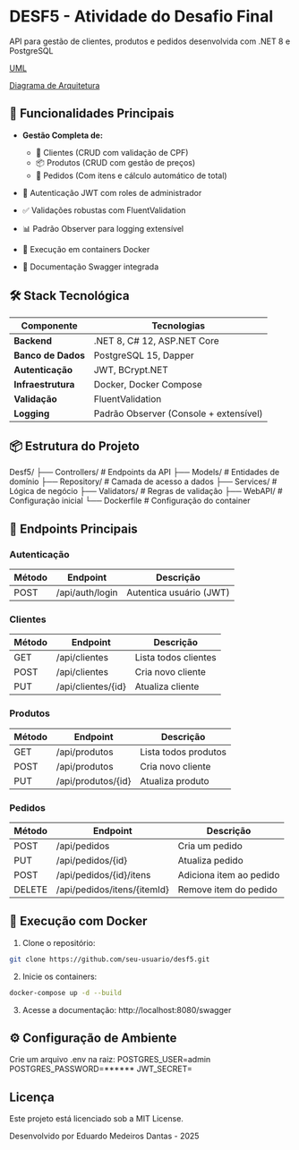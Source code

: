 ﻿# DESF5 - Atividade do Desafio Final

API para gestão de clientes, produtos e pedidos desenvolvida com .NET 8 e PostgreSQL

[UML](docs/images/uml.png)

[Diagrama de Arquitetura](docs/diagrams/c4.md)

## 🚀 Funcionalidades Principais

- **Gestão Completa de:**
  - 👥 Clientes (CRUD com validação de CPF)
  - 📦 Produtos (CRUD com gestão de preços)
  - 🛒 Pedidos (Com itens e cálculo automático de total)
  
- 🔐 Autenticação JWT com roles de administrador
- ✅ Validações robustas com FluentValidation
- 📊 Padrão Observer para logging extensível
- 🐳 Execução em containers Docker
- 📄 Documentação Swagger integrada

## 🛠 Stack Tecnológica

| Componente       | Tecnologias                                                                 |
|------------------|-----------------------------------------------------------------------------|
| **Backend**      | .NET 8, C# 12, ASP.NET Core                                                 |
| **Banco de Dados**| PostgreSQL 15, Dapper                                                      |
| **Autenticação** | JWT, BCrypt.NET                                                             |
| **Infraestrutura**| Docker, Docker Compose                                                     |
| **Validação**    | FluentValidation                                                            |
| **Logging**      | Padrão Observer (Console + extensível)                                      |

## 📦 Estrutura do Projeto

Desf5/
├── Controllers/ # Endpoints da API
├── Models/ # Entidades de domínio
├── Repository/ # Camada de acesso a dados
├── Services/ # Lógica de negócio
├── Validators/ # Regras de validação
├── WebAPI/ # Configuração inicial
└── Dockerfile # Configuração do container

## 🔌 Endpoints Principais

### Autenticação
| Método | Endpoint       | Descrição                |
|--------|----------------|--------------------------|
| POST   | /api/auth/login| Autentica usuário (JWT)  |

### Clientes
| Método | Endpoint            | Descrição                |
|--------|---------------------|--------------------------|
| GET    | /api/clientes       | Lista todos clientes     |
| POST   | /api/clientes       | Cria novo cliente        |
| PUT    | /api/clientes/{id}  | Atualiza cliente         |

### Produtos
| Método | Endpoint            | Descrição                |
|--------|---------------------|--------------------------|
| GET    | /api/produtos       | Lista todos produtos     |
| POST   | /api/produtos       | Cria novo cliente        |
| PUT    | /api/produtos/{id}  | Atualiza produto         |

### Pedidos
| Método | Endpoint                    | Descrição                |
|--------|-----------------------------|--------------------------|
| POST   | /api/pedidos                | Cria um pedido           |
| PUT    | /api/pedidos/{id}           | Atualiza pedido          |
| POST   | /api/pedidos/{id}/itens     | Adiciona item ao pedido  |
| DELETE | /api/pedidos/itens/{itemId} | Remove item do pedido    |

## 🐋 Execução com Docker

1. Clone o repositório:
```bash
git clone https://github.com/seu-usuario/desf5.git
```

2. Inicie os containers:
```bash
docker-compose up -d --build
```

3. Acesse a documentação:
http://localhost:8080/swagger

## ⚙ Configuração de Ambiente
Crie um arquivo .env na raiz:
POSTGRES_USER=admin
POSTGRES_PASSWORD=******
JWT_SECRET=<chave-secreta-forte>

## Licença
Este projeto está licenciado sob a MIT License.

Desenvolvido por Eduardo Medeiros Dantas - 2025